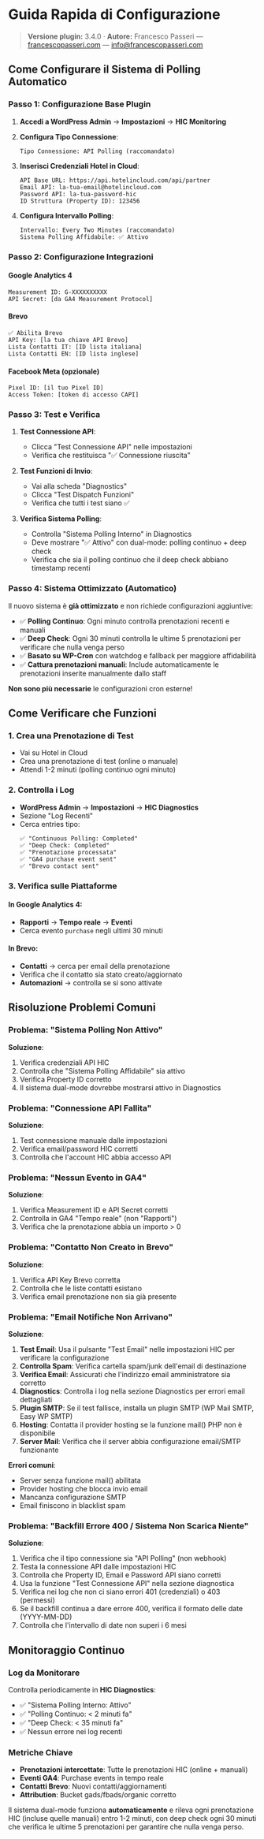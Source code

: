 # Guida Rapida di Configurazione

> **Versione plugin:** 3.4.0 · **Autore:** Francesco Passeri — [francescopasseri.com](https://francescopasseri.com) — [info@francescopasseri.com](mailto:info@francescopasseri.com)


## Come Configurare il Sistema di Polling Automatico

### Passo 1: Configurazione Base Plugin

1. **Accedi a WordPress Admin** → **Impostazioni** → **HIC Monitoring**

2. **Configura Tipo Connessione**:
   ```
   Tipo Connessione: API Polling (raccomandato)
   ```

3. **Inserisci Credenziali Hotel in Cloud**:
   ```
   API Base URL: https://api.hotelincloud.com/api/partner
   Email API: la-tua-email@hotelincloud.com
   Password API: la-tua-password-hic
   ID Struttura (Property ID): 123456
   ```

4. **Configura Intervallo Polling**:
   ```
   Intervallo: Every Two Minutes (raccomandato)
   Sistema Polling Affidabile: ✅ Attivo
   ```

### Passo 2: Configurazione Integrazioni

#### Google Analytics 4
```
Measurement ID: G-XXXXXXXXXX
API Secret: [da GA4 Measurement Protocol]
```

#### Brevo
```
✅ Abilita Brevo
API Key: [la tua chiave API Brevo]
Lista Contatti IT: [ID lista italiana]
Lista Contatti EN: [ID lista inglese]
```

#### Facebook Meta (opzionale)
```
Pixel ID: [il tuo Pixel ID]
Access Token: [token di accesso CAPI]
```

### Passo 3: Test e Verifica

1. **Test Connessione API**:
   - Clicca "Test Connessione API" nelle impostazioni
   - Verifica che restituisca "✅ Connessione riuscita"

2. **Test Funzioni di Invio**:
   - Vai alla scheda "Diagnostics"
   - Clicca "Test Dispatch Funzioni"
   - Verifica che tutti i test siano ✅

3. **Verifica Sistema Polling**:
   - Controlla "Sistema Polling Interno" in Diagnostics
   - Deve mostrare "✅ Attivo" con dual-mode: polling continuo + deep check
   - Verifica che sia il polling continuo che il deep check abbiano timestamp recenti

### Passo 4: Sistema Ottimizzato (Automatico)

Il nuovo sistema è **già ottimizzato** e non richiede configurazioni aggiuntive:

- ✅ **Polling Continuo**: Ogni minuto controlla prenotazioni recenti e manuali
- ✅ **Deep Check**: Ogni 30 minuti controlla le ultime 5 prenotazioni per verificare che nulla venga perso  
- ✅ **Basato su WP-Cron** con watchdog e fallback per maggiore affidabilità
- ✅ **Cattura prenotazioni manuali**: Include automaticamente le prenotazioni inserite manualmente dallo staff

**Non sono più necessarie** le configurazioni cron esterne!

## Come Verificare che Funzioni

### 1. Crea una Prenotazione di Test
- Vai su Hotel in Cloud
- Crea una prenotazione di test (online o manuale)
- Attendi 1-2 minuti (polling continuo ogni minuto)

### 2. Controlla i Log
- **WordPress Admin** → **Impostazioni** → **HIC Diagnostics**
- Sezione "Log Recenti"
- Cerca entries tipo:
  ```
  ✅ "Continuous Polling: Completed" 
  ✅ "Deep Check: Completed"
  ✅ "Prenotazione processata"
  ✅ "GA4 purchase event sent"
  ✅ "Brevo contact sent"
  ```

### 3. Verifica sulle Piattaforme

#### In Google Analytics 4:
- **Rapporti** → **Tempo reale** → **Eventi**
- Cerca evento `purchase` negli ultimi 30 minuti

#### In Brevo:
- **Contatti** → cerca per email della prenotazione
- Verifica che il contatto sia stato creato/aggiornato
- **Automazioni** → controlla se si sono attivate

## Risoluzione Problemi Comuni

### Problema: "Sistema Polling Non Attivo"
**Soluzione**:
1. Verifica credenziali API HIC
2. Controlla che "Sistema Polling Affidabile" sia attivo
3. Verifica Property ID corretto
4. Il sistema dual-mode dovrebbe mostrarsi attivo in Diagnostics

### Problema: "Connessione API Fallita"
**Soluzione**:
1. Test connessione manuale dalle impostazioni
2. Verifica email/password HIC corretti
3. Controlla che l'account HIC abbia accesso API

### Problema: "Nessun Evento in GA4"
**Soluzione**:
1. Verifica Measurement ID e API Secret corretti
2. Controlla in GA4 "Tempo reale" (non "Rapporti")
3. Verifica che la prenotazione abbia un importo > 0

### Problema: "Contatto Non Creato in Brevo"
**Soluzione**:
1. Verifica API Key Brevo corretta
2. Controlla che le liste contatti esistano
3. Verifica email prenotazione non sia già presente

### Problema: "Email Notifiche Non Arrivano"
**Soluzione**:
1. **Test Email**: Usa il pulsante "Test Email" nelle impostazioni HIC per verificare la configurazione
2. **Controlla Spam**: Verifica cartella spam/junk dell'email di destinazione
3. **Verifica Email**: Assicurati che l'indirizzo email amministratore sia corretto
4. **Diagnostics**: Controlla i log nella sezione Diagnostics per errori email dettagliati
5. **Plugin SMTP**: Se il test fallisce, installa un plugin SMTP (WP Mail SMTP, Easy WP SMTP)
6. **Hosting**: Contatta il provider hosting se la funzione mail() PHP non è disponibile
7. **Server Mail**: Verifica che il server abbia configurazione email/SMTP funzionante

**Errori comuni**:
- Server senza funzione mail() abilitata
- Provider hosting che blocca invio email
- Mancanza configurazione SMTP  
- Email finiscono in blacklist spam

### Problema: "Backfill Errore 400 / Sistema Non Scarica Niente"
**Soluzione**:
1. Verifica che il tipo connessione sia "API Polling" (non webhook)
2. Testa la connessione API dalle impostazioni HIC
3. Controlla che Property ID, Email e Password API siano corretti
4. Usa la funzione "Test Connessione API" nella sezione diagnostica
5. Verifica nei log che non ci siano errori 401 (credenziali) o 403 (permessi)
6. Se il backfill continua a dare errore 400, verifica il formato delle date (YYYY-MM-DD)
7. Controlla che l'intervallo di date non superi i 6 mesi

## Monitoraggio Continuo

### Log da Monitorare
Controlla periodicamente in **HIC Diagnostics**:
- ✅ "Sistema Polling Interno: Attivo" 
- ✅ "Polling Continuo: < 2 minuti fa"
- ✅ "Deep Check: < 35 minuti fa"
- ✅ Nessun errore nei log recenti

### Metriche Chiave
- **Prenotazioni intercettate**: Tutte le prenotazioni HIC (online + manuali)
- **Eventi GA4**: Purchase events in tempo reale
- **Contatti Brevo**: Nuovi contatti/aggiornamenti
- **Attribution**: Bucket gads/fbads/organic corretto

Il sistema dual-mode funziona **automaticamente** e rileva ogni prenotazione HIC (incluse quelle manuali) entro 1-2 minuti, con deep check ogni 30 minuti che verifica le ultime 5 prenotazioni per garantire che nulla venga perso.
